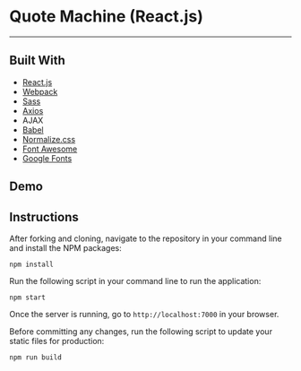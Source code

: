 # Quote Machine (React.js)


---

## Built With
* [React.js](https://reactjs.org)
* [Webpack](https://webpack.js.org)
* [Sass](http://sass-lang.com)
* [Axios](https://axios-http.com)
* AJAX
* [Babel](https://babeljs.io)
* [Normalize.css](https://necolas.github.io/normalize.css)
* [Font Awesome](https://fontawesome.com)
* [Google Fonts](https://fonts.google.com)

## Demo


## Instructions

After forking and cloning, navigate to the repository in your command line and install the NPM packages:
```
npm install
```

Run the following script in your command line to run the application:
```
npm start
```

Once the server is running, go to `http://localhost:7000` in your browser.

Before committing any changes, run the following script to update your static files for production:
```
npm run build
```
